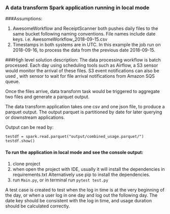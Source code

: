 ### A data transform Spark application running in local mode
###Assumptions: 
1) AwesomeWorkflow and ReceiptScanner both pushes daily files to the same bucket following naming conventions.
File names include date keys. i.e.  AwesomeWorkflow_2018-09-15.csv
2) Timestamps in both systems are in UTC. In this example the job run on 2018-09-16, to process the data from the previous date 2018-09-15.

###High level solution description:
The data processing workflow is batch processed. 
Each day using scheduling tools such as Airflow, a S3 sensor would monitor the arrival of these files. S3 event notifications can also be used , with sensor to wait for file arrival notifications from Amazon SQS queue.

Once the files arrive, data transform task would be triggered to aggregate two files and generate a parquet output.

The data transform application takes one csv and one json file, to produce a parquet output.
The output parquet is partitioned by date for later querying or downstream applications.


Output can be read by:

    testdf = spark.read.parquet("output/combined_usage.parquet/")
    testdf.show()


#### To run the application in local mode and see the console output:
1) clone project
2) when open the project with IDE, usually it will install the dependencies in requirements.txt
Alternatively use pip to install the dependencies.
3) run ```Main.py```, or in terminal run ```pytest test.py```

A test case is created to test when the log in time is at the very beginning of the day, 
or when a user log in one day and log out the following day. 
The date key should be consistent with the log in time, and usage duration should be calculated correctly.

